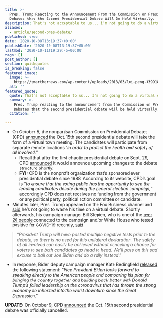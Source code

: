 ```yaml
---
title: >-
  Pres. Trump Reacting to the Announcement From the Commission on Presidential
  Debates that the Second Presidential Debate Will Be Held Virtually.
description: That's not acceptable to us... i’m not going to do a virtual debate.
aliases:
  - article/second-pres-debate/
published: true
date: '2020-10-08T13:19:37+00:00'
publishDate: '2020-10-08T13:19:37+00:00'
lastmod: '2020-10-11T19:29:45+00:00'
tags: []
post_author: []
section: quickquotes
is_breaking: false
featured_image:
  image: >-
    https://smarthernews.com/wp-content/uploads/2018/03/lui-peng-339918-unsplash-scaled.jpg
  alt: ''
featured_quote:
  quote: That's not acceptable to us... I’m not going to do a virtual debate.
  summary: >-
    Pres. Trump reacting to the announcement from the Commission on Presidential
    Debates that the second presidential debate will be held virtually.
  citation: ''

---
```

*   On October 8, the nonpartisan Commission on Presidential Debates (CPD) [announced](https://www.debates.org/2020/10/08/cpd-announces-second-presidential-debate-will-be-virtual/) the Oct. 15th second presidential debate will take the form of a virtual town meeting. The candidates will participate from separate remote locations “_in order to protect the health and safety of all involved._”
    *   Recall that after the first chaotic presidential debate on Sept. 29,  CPD [announced](https://smarthernews.com/article/debate-change/) it would announce upcoming changes to the debate structure shortly.
    *   **FYI:** CPD is the nonprofit organization that’s sponsored ever presidential debate since 1988. According to its website, CPD’s goal is “_to ensure that the voting public has the opportunity to see the leading candidates debate during the general election campaign,_” accordingly CPD does not receives no funding from the government or any political party, political action committee or candidate.
*   Minutes later, Pres. Trump appeared on the Fox Business channel and [said](https://www.foxbusiness.com/politics/trump-virtual-debate-wont-participate-coronavirus-maria-bartiromo-interview) he’s not going to waste his time on a virtual debate. Shortly afterwards, his campaign manager Bill Stepien, who is one of the [over 20 people](https://abcnews.go.com/Politics/34-people-connected-white-house-previously-infected-coronavirus/story?id=73487381) connected to the campaign and/or White House who tested positive for COVID-19 recently, [said](https://www.npr.org/2020/10/08/921538492/second-presidential-debate-to-be-virtual-commission-says)

> “_President Trump will have posted multiple negative tests prior to the debate, so there is no need for this unilateral declaration. The safety of all involved can easily be achieved without canceling a chance for voters to see both candidates go head to head. We’ll pass on this sad excuse to bail out Joe Biden and do a rally instead_.”

*   In response, Biden deputy campaign manager Kate Bedingfield [released](https://www.npr.org/2020/10/08/921538492/second-presidential-debate-to-be-virtual-commission-says) the following statement: “_Vice President Biden looks forward to speaking directly to the American people and comparing his plan for bringing the country together and building back better with Donald Trump’s failed leadership on the coronavirus that has thrown the strong economy he inherited into the worst downturn since the Great Depression_.”

**UPDATE:** On October 9, CPD [announced](https://www.debates.org/2020/10/09/statement-by-the-commission-on-presidential-debates-cpd-october-15-presidential-debate-will-not-proceed/) the Oct. 15th second presidential debate was officially cancelled.